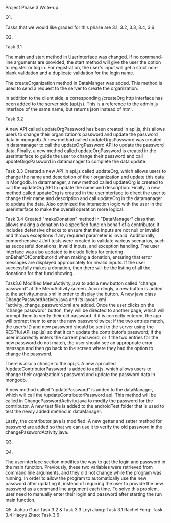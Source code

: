 Project Phase 3 Write-up

Q1.

Tasks that we would like graded for this phase are 3.1, 3.2, 3.3, 3.4, 3.6

Q2.

Task 3.1

The main and start method in UserInterface was changed. If no command-line arguments are provided, the start method will give the user the option to register or log in. For registration, the user's input will get a strict non-blank validation and a duplicate validation for the login name.

The createOrganization method in DataManger was added. This method is used to send a request to the server to create the organization.

In addition to the client side, a corresponding /createOrg http interface has been added to the server side (api.js). This is a reference to the admin.js interface of the same name, but returns json instead of html.


Task 3.2

A new API called updateOrgPassword has been created in api.js, this allows users to change their organization's password and update the password data in mongodb. A new method called updateOrgsPassword was created in datamanager to call the updateOrgPassword API to update the password data. Finally, a new method called updateOrgPassword is created in the userinterface to guide the user to change their password and call updateOrgsPassword in datamanager to complete the data update.

Task 3.3
Created a new API in api.js called updateOrg, which allows users to change the name and description of their organization and update this data in Mongodb. In datamanager, a new method called updateOrg is created to call the updateOrg API to update the name and description. Finally, a new method called updateOrg is created in the userinterface to direct the user to change their name and description and call updateOrg in the datamanager to update the data. Also optimized the interaction logic with the user in the userinterface to make the overall operation more logical.

Task 3.4
Created "makeDonation" method in "DataManager" class that allows making a donation to a specified fund on behalf of a contributor. It includes defensive checks to ensure that the inputs are not null or invalid and throws exceptions if any required parameter is invalid. Additionally, comprehensive JUnit tests were created to validate various scenarios, such as successful donations, invalid inputs, and exception handling. The user interface was also updated to include fields for entering onBehalfOfContributorId when making a donation, ensuring that error messages are displayed appropriately for invalid inputs. If the user successfully makes a donation, then there will be the listing of all the donations for that fund showing.

Task3.6
Modified MenuActivity.java to add a new button called “change password” at the MenuActivity screen. Accordingly, a new button is added to the activity_menu.xml in order to display the button. A new java class ChangePasswordActivity.java and its layout xml “activity_change_password.xml are added. Once the user clicks on the “change password” button, they will be directed to another page, which will prompt them to verify their old password. if it is correctly entered, the app will prompt them to enter the new password twice; 
if the two entries match, the user’s ID and new password should be sent to the server using the RESTful API (api.js) so that it can update the contributor’s password; 
if the user incorrectly enters the current password, or if the two entries for the new password do not match, the user should see an appropriate error message and then go back to the screen where they had the option to change the password. 

There is also a change to the api.js. A new api called /updateContributorPassword is added to api.js, which allows users to change their organization's password and update the password data in mongodb.

A new method called “updatePassword” is added to the dataManager, which will call the /updateContributorPassword api. This method will be called in ChangePasswordActivity.java to modify the password for the contributor. A new test file is added to the androidTest folder that is used to test the newly added method in dataManager.

Lastly, the contributor.java is modified. A new getter and setter method for password are added so that we can use it to verify the old password in the changePasswordActivity.java.


Q3.

Q4.

The userinterface section modifies the way to get the login and password in the main function. Previously, these two variables were retrieved from command line arguments, and they did not change while the program was running. In order to allow the program to automatically use the new password after updating it, instead of requiring the user to provide the new password as a command line argument each time. To solve this problem, user need to manually enter their login and password after starting the run main function.



Q5.
Jiahao Guo: Task 3.2 & Task 3.3
Leyi Jiang: Task 3.1
Rachel Feng: Task 3.4
Haoyu Zhao: Task 3.6
